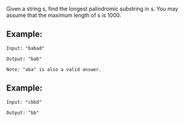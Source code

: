 Given a string s, find the longest palindromic substring in s. You may assume that the maximum length of s is 1000.

## Example:

```
Input: "babad"

Output: "bab"

Note: "aba" is also a valid answer.
```

## Example:

```
Input: "cbbd"

Output: "bb"
```